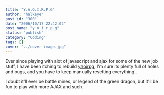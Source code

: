 ```yaml
---
title: "Y.A.O.I.R.P.G"
author: "halkeye"
post_id: "300"
date: "2006/10/17 22:42:02"
post_name: "y_o_i_r_p_g"
status: "publish"
category: "Coding"
tags: []
cover: "../cover-image.jpg"
---
```


Ever since playing with alot of javascript and ajax for some of the new job stuff, I have been itching to rebuild [yaoirpg](https://yaoirpg.halkeye.net/), I'm sure its plenty full of holes and bugs, and you have to keep manually resetting everything..




I doubt it'll ever be battle mines, or legend of the green dragon, but it'll be fun to play with more AJAX and such.
